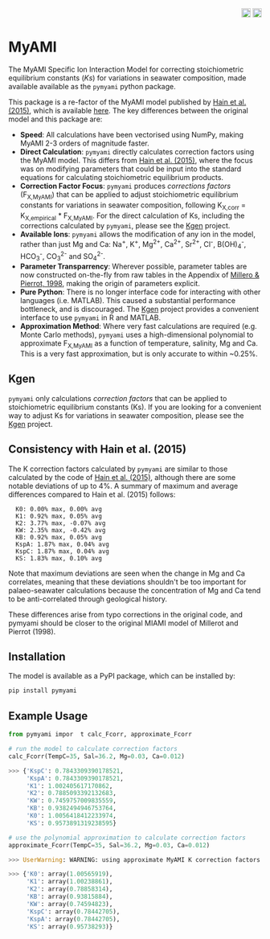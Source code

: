 <div align="right">
<a href="https://github.com/PalaeoCarb/MyAMI/actions/workflows/test-myami.yml"><img src="https://github.com/PalaeoCarb/MyAMI/workflows/Check%20MyAMI%20Performance/badge.svg" height=18></a>
<a href="https://pypi.org/project/pymyami"><img src="https://badge.fury.io/py/pymyami.svg" height=18></a>
</div>

# MyAMI
The MyAMI Specific Ion Interaction Model for correcting stoichiometric equilibrium constants (*Ks*) for variations in seawater composition, made available available as the `pymyami` python package.

This package is a re-factor of the MyAMI model published by [Hain et al. (2015)](https://doi.org/10.1002/2014GB004986), which is available [here](https://github.com/MathisHain/MyAMI). The key differences between the original model and this package are:
- **Speed**: All calculations have been vectorised using NumPy, making MyAMI 2-3 orders of magnitude faster.
- **Direct Calculation**: `pymyami` directly calculates correction factors using the MyAMI model. This differs from [Hain et al. (2015)](https://doi.org/10.1002/2014GB004986), where the focus was on modifying parameters that could be input into the standard equations for calculating stoichiometric equilibrium products.
- **Correction Factor Focus**: `pymyami` produces *corrections factors* (F<sub>X,MyAMI</sub>) that can be applied to adjust stoichiometric equilibrium constants for variations in seawater composition, following K<sub>X,corr</sub> = K<sub>X,empirical</sub> * F<sub>X,MyAMI</sub>. For the direct calculation of Ks, including the corrections calculated by `pymyami`, please see the [Kgen](https://github.com/PalaeoCarb/Kgen) project.
- **Available Ions**: `pymyami` allows the modification of any ion in the model, rather than just Mg and Ca: Na<sup>+</sup>, K<sup>+</sup>, Mg<sup>2+</sup>, Ca<sup>2+</sup>, Sr<sup>2+</sup>, Cl<sup>-</sup>, B(OH)<sub>4</sub><sup>-</sup>, HCO<sub>3</sub><sup>-</sup>, CO<sub>3</sub><sup>2-</sup> and SO<sub>4</sub><sup>2-</sup>.
- **Parameter Transparrency**: Wherever possible, parameter tables are now constructed on-the-fly from raw tables in the Appendix of [Millero & Pierrot, 1998](https://doi.org/10.1023/A:1009656023546), making the origin of parameters explicit.
- **Pure Python**: There is no longer interface code for interacting with other languages (i.e. MATLAB). This caused a substantial performance bottleneck, and is discouraged. The [Kgen](https://github.com/PalaeoCarb/Kgen) project provides a convenient interface to use `pymyami` in R and MATLAB.
- **Approximation Method**: Where very fast calculations are required (e.g. Monte Carlo methods), `pymyami` uses a high-dimensional polynomial to approximate F<sub>X,MyAMI</sub> as a function of temperature, salinity, Mg and Ca. This is a very fast approximation, but is only accurate to within ~0.25%.

## Kgen
`pymyami` only calculations *correction factors* that can be applied to stoichiometric equilibrium constants (Ks). If you are looking for a convenient way to adjust Ks for variations in seawater composition, please see the [Kgen](https://github.com/PalaeoCarb/Kgen) project.

## Consistency with Hain et al. (2015)
The K correction factors calculated by `pymyami` are similar to those calculated by the code of [Hain et al. (2015)](https://doi.org/10.1002/2014GB004986), although there are some notable deviations of up to 4%. A summary of maximum and average differences compared to Hain et al. (2015) follows:
```
  K0: 0.00% max, 0.00% avg
  K1: 0.92% max, 0.05% avg
  K2: 3.77% max, -0.07% avg
  KW: 2.35% max, -0.42% avg
  KB: 0.92% max, 0.05% avg
  KspA: 1.87% max, 0.04% avg
  KspC: 1.87% max, 0.04% avg
  KS: 1.83% max, 0.10% avg
```
Note that maximum deviations are seen when the change in Mg and Ca correlates, meaning that these deviations shouldn't be too important for palaeo-seawater calculations because the concentration of Mg and Ca tend to be anti-correlated through geological history.

These differences arise from typo corrections in the original code, and pymyami should be closer to the original MIAMI model of Millerot and Pierrot (1998).

## Installation

The model is available as a PyPI package, which can be installed by:

```python
pip install pymyami
```

## Example Usage
```python
from pymyami impor  t calc_Fcorr, approximate_Fcorr

# run the model to calculate correction factors
calc_Fcorr(TempC=35, Sal=36.2, Mg=0.03, Ca=0.012)

>>> {'KspC': 0.7843309390178521,
     'KspA': 0.7843309390178521,
     'K1': 1.002405617170862,
     'K2': 0.7885093392132683,
     'KW': 0.7459757009835559,
     'KB': 0.9382494946753764,
     'K0': 1.0056418412233974,
     'KS': 0.9573891319238595}

# use the polynomial approximation to calculate correction factors
approximate_Fcorr(TempC=35, Sal=36.2, Mg=0.03, Ca=0.012)

>>> UserWarning: WARNING: using approximate MyAMI K correction factors instead of calculated ones. These are only accurate to within ~0.25%. Please dont use them for anything critical.

>>> {'K0': array(1.00565919),
     'K1': array(1.00238861),
     'K2': array(0.78858314),
     'KB': array(0.93815884),
     'KW': array(0.74594823),
     'KspC': array(0.78442705),
     'KspA': array(0.78442705),
     'KS': array(0.95738293)}
```
